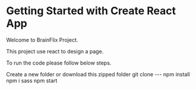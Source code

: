 # Getting Started with Create React App

Welcome to BrainFlix Project.

This project use react to design a page.

To run the code please follow below steps.

Create a new folder or download this zipped folder
git clone ---
npm install
npm i sass
npm start
